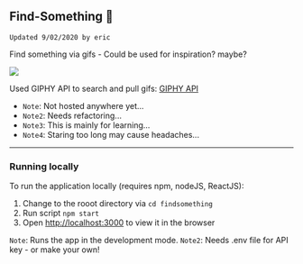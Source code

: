 ## Find-Something 📼

`Updated 9/02/2020 by eric`

Find something via gifs - Could be used for inspiration? maybe?

![](https://media.giphy.com/media/SUPpeYY8P1fPXwuf4l/giphy.gif)

Used GIPHY API to search and pull gifs: [GIPHY API](https://developers.giphy.com/branch/master/docs/api/)

- `Note`: Not hosted anywhere yet...
- `Note2`: Needs refactoring...
- `Note3`: This is mainly for learning...
- `Note4`: Staring too long may cause headaches...

---

### Running locally

To run the application locally (requires npm, nodeJS, ReactJS):

1. Change to the rooot directory via `cd findsomething`
2. Run script `npm start`
3. Open [http://localhost:3000](http://localhost:3000) to view it in the browser

`Note`: Runs the app in the development mode.
`Note2`: Needs .env file for API key - or make your own!
